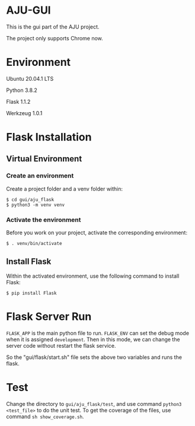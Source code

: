 # AJU-GUI
This is the gui part of the AJU project. 

The project only supports Chrome now.

# Environment
Ubuntu 20.04.1 LTS

Python 3.8.2

Flask 1.1.2

Werkzeug 1.0.1

# Flask Installation

## Virtual Environment
### Create an environment
Create a project folder and a venv folder within:

```
$ cd gui/aju_flask
$ python3 -m venv venv
```

### Activate the environment
Before you work on your project, activate the corresponding environment:
```
$ . venv/bin/activate
```

## Install Flask
Within the activated environment, use the following command to install Flask:
```
$ pip install Flask
```

# Flask Server Run
`FLASK_APP` is the main python file to run.
`FLASK_ENV` can set the debug mode when it is assigned `development`. Then in this mode, we can change the server code without restart the flask service.

So the "gui/flask/start.sh" file sets the above two variables and runs the flask.

# Test
Change the directory to `gui/aju_flask/test`, and use command `python3 <test_file>` to do the unit test.
To get the coverage of the files, use command `sh show_coverage.sh`.
